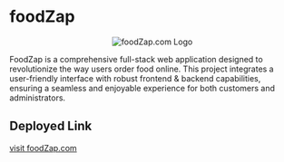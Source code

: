 # foodZap
<div align="center"> 
  <img src="./foodZap/blob/main/frontend/src/assets/logo1.png" alt="foodZap.com Logo">
</div>


FoodZap is a comprehensive full-stack web application designed to revolutionize the way users order food online. This project integrates a user-friendly interface with robust frontend & backend capabilities, ensuring a seamless and enjoyable experience for both customers and administrators.

## Deployed Link
[visit foodZap.com](https://foodzap.onrender.com/)
